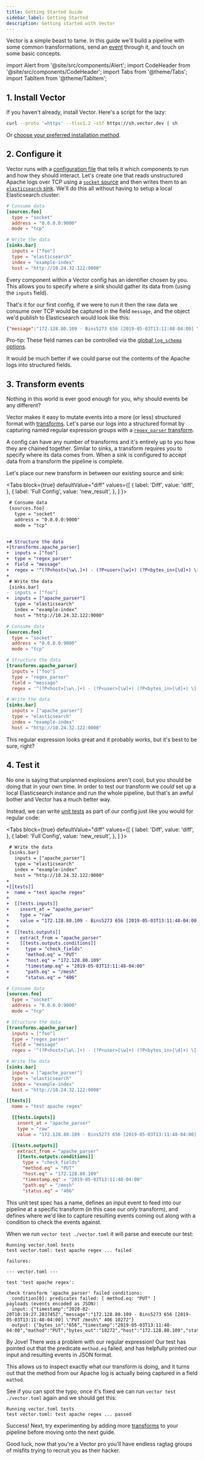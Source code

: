 ```yaml
---
title: Getting Started Guide
sidebar_label: Getting Started
description: Getting started with Vector
---
```


Vector is a simple beast to tame. In this guide we'll build a pipeline with some
common transformations, send an [event][docs.data-model] through it, and touch
on some basic concepts.

import Alert from '@site/src/components/Alert';
import CodeHeader from '@site/src/components/CodeHeader';
import Tabs from '@theme/Tabs';
import TabItem from '@theme/TabItem';

## 1. Install Vector

If you haven't already, install Vector. Here's a script for the lazy:

```bash
curl --proto '=https' --tlsv1.2 -sSf https://sh.vector.dev | sh
```

Or [choose your preferred installation method][docs.installation].

## 2. Configure it

Vector runs with a [configuration file][docs.configuration] that tells it which
components to run and how they should interact. Let's create one that reads
unstructured Apache logs over TCP using a [`socket` source][docs.sources.socket]
and then writes them to an [`elasticsearch` sink][docs.sinks.elasticsearch].
We'll do this all without having to setup a local Elasticsearch cluster:

<CodeHeader fileName="vector.toml" />

```toml
# Consume data
[sources.foo]
  type = "socket"
  address = "0.0.0.0:9000"
  mode = "tcp"

# Write the data
[sinks.bar]
  inputs = ["foo"]
  type = "elasticsearch"
  index = "example-index"
  host = "http://10.24.32.122:9000"
```

Every component within a Vector config has an identifier chosen by you. This
allows you to specify where a sink should gather its data from (using the
`inputs` field).

That's it for our first config, if we were to run it then the raw data we
consume over TCP would be captured in the field `message`, and the object we'd
publish to Elasticsearch would look like this:

```json
{"message":"172.128.80.109 - Bins5273 656 [2019-05-03T13:11:48-04:00] \"PUT /mesh\" 406 10272","host":"foo","timestamp":"2019-05-03T13:11:48-04:00"}
```

<Alert type="info">

Pro-tip: These field names can be controlled via the
[global `log_schema` options][docs.reference.global-options#log_schema].

</Alert>

It would be much better if we could parse out the contents of the Apache logs
into structured fields.

## 3. Transform events

Nothing in this world is ever good enough for you, why should events be any
different?

Vector makes it easy to mutate events into a more (or less) structured format
with [transforms][docs.transforms]. Let's parse our logs into a structured
format by capturing named regular expression groups with a
[`regex_parser` transform][docs.transforms.functions.regex_parser].

A config can have any number of transforms and it's entirely up to you how they
are chained together. Similar to sinks, a transform requires you to specify
where its data comes from. When a sink is configured to accept data from a
transform the pipeline is complete.

Let's place our new transform in between our existing source and sink:

<Tabs
  block={true}
  defaultValue="diff"
  values={[
    { label: 'Diff', value: 'diff', },
    { label: 'Full Config', value: 'new_result', },
  ]
}>

<TabItem value="diff">

<CodeHeader fileName="vector.toml" />

```diff
 # Consume data
 [sources.foo]
   type = "socket"
   address = "0.0.0.0:9000"
   mode = "tcp"


+# Structure the data
+[transforms.apache_parser]
+  inputs = ["foo"]
+  type = "regex_parser"
+  field = "message"
+  regex = '^(?P<host>[\w\.]+) - (?P<user>[\w]+) (?P<bytes_in>[\d]+) \[(?P<timestamp>.*)\] "(?P<mathod>[\w]+) (?P<path>.*)" (?P<status>[\d]+) (?P<bytes_out>[\d]+)$'
+
 # Write the data
 [sinks.bar]
-  inputs = ["foo"]
+  inputs = ["apache_parser"]
   type = "elasticsearch"
   index = "example-index"
   host = "http://10.24.32.122:9000"
```

</TabItem>
<TabItem value="new_result">

<CodeHeader fileName="vector.toml" />

```toml
# Consume data
[sources.foo]
  type = "socket"
  address = "0.0.0.0:9000"
  mode = "tcp"

# Structure the data
[transforms.apache_parser]
  inputs = ["foo"]
  type = "regex_parser"
  field = "message"
  regex = '^(?P<host>[\w\.]+) - (?P<user>[\w]+) (?P<bytes_in>[\d]+) \[(?P<timestamp>.*)\] "(?P<mathod>[\w]+) (?P<path>.*)" (?P<status>[\d]+) (?P<bytes_out>[\d]+)$'

# Write the data
[sinks.bar]
  inputs = ["apache_parser"]
  type = "elasticsearch"
  index = "example-index"
  host = "http://10.24.32.122:9000"
```
</TabItem>
</Tabs>

This regular expression looks great and it probably works, but it's best to be
sure, right?

## 4. Test it

No one is saying that unplanned explosions aren't cool, but you should be doing
that in your own time. In order to test our transform we _could_ set up a local
Elasticsearch instance and run the whole pipeline, but that's an awful bother
and Vector has a much better way.

Instead, we can write [unit tests][docs.guides.unit_testing] as part of our
config just like you would for regular code:

<Tabs
  block={true}
  defaultValue="diff"
  values={[
    { label: 'Diff', value: 'diff', },
    { label: 'Full Config', value: 'new_result', },
  ]
}>

<TabItem value="diff">

<CodeHeader fileName="vector.toml" />

```diff
 # Write the data
 [sinks.bar]
   inputs = ["apache_parser"]
   type = "elasticsearch"
   index = "example-index"
   host = "http://10.24.32.122:9000"
+
+[[tests]]
+  name = "test apache regex"
+
+  [[tests.inputs]]
+    insert_at = "apache_parser"
+    type = "raw"
+    value = "172.128.80.109 - Bins5273 656 [2019-05-03T13:11:48-04:00] \"PUT /mesh\" 406 10272"
+
+  [[tests.outputs]]
+    extract_from = "apache_parser"
+    [[tests.outputs.conditions]]
+      type = "check_fields"
+      "method.eq" = "PUT"
+      "host.eq" = "172.128.80.109"
+      "timestamp.eq" = "2019-05-03T13:11:48-04:00"
+      "path.eq" = "/mesh"
+      "status.eq" = "406"
```

</TabItem>
<TabItem value="new_result">

<CodeHeader fileName="vector.toml" />

```toml
# Consume data
[sources.foo]
  type = "socket"
  address = "0.0.0.0:9000"
  mode = "tcp"

# Structure the data
[transforms.apache_parser]
  inputs = ["foo"]
  type = "regex_parser"
  field = "message"
  regex = '^(?P<host>[\w\.]+) - (?P<user>[\w]+) (?P<bytes_in>[\d]+) \[(?P<timestamp>.*)\] "(?P<mathod>[\w]+) (?P<path>.*)" (?P<status>[\d]+) (?P<bytes_out>[\d]+)$'

# Write the data
[sinks.bar]
  inputs = ["apache_parser"]
  type = "elasticsearch"
  index = "example-index"
  host = "http://10.24.32.122:9000"

[[tests]]
  name = "test apache regex"

  [[tests.inputs]]
    insert_at = "apache_parser"
    type = "raw"
    value = "172.128.80.109 - Bins5273 656 [2019-05-03T13:11:48-04:00] \"PUT /mesh\" 406 10272"

  [[tests.outputs]]
    extract_from = "apache_parser"
    [[tests.outputs.conditions]]
      type = "check_fields"
      "method.eq" = "PUT"
      "host.eq" = "172.128.80.109"
      "timestamp.eq" = "2019-05-03T13:11:48-04:00"
      "path.eq" = "/mesh"
      "status.eq" = "406"
```
</TabItem>
</Tabs>

This unit test spec has a name, defines an input event to feed into our pipeline
at a specific transform (in this case our _only_ transform), and defines where
we'd like to capture resulting events coming out along with a condition to check
the events against.

When we run `vector test ./vector.toml` it will parse and execute our test:

```text
Running vector.toml tests
test vector.toml: test apache regex ... failed

failures:

--- vector.toml ---

test 'test apache regex':

check transform 'apache_parser' failed conditions:
  condition[0]: predicates failed: [ method.eq: "PUT" ]
payloads (events encoded as JSON):
  input: {"timestamp":"2020-02-20T10:19:27.283745Z","message":"172.128.80.109 - Bins5273 656 [2019-05-03T13:11:48-04:00] \"PUT /mesh\" 406 10272"}
  output: {"bytes_in":"656","timestamp":"2019-05-03T13:11:48-04:00","mathod":"PUT","bytes_out":"10272","host":"172.128.80.109","status":"406","user":"Bins5273","path":"/mesh"}
```

By Jove! There _was_ a problem with our regular expression! Our test has pointed
out that the predicate `method.eq` failed, and has helpfully printed our input
and resulting events in JSON format.

This allows us to inspect exactly what our transform is doing, and it turns out
that the method from our Apache log is actually being captured in a field
`mathod`.

See if you can spot the typo, once it's fixed we can run
`vector test ./vector.toml` again and we should get this:

```text
Running vector.toml tests
test vector.toml: test apache regex ... passed
```

Success! Next, try experimenting by adding more [transforms][docs.transforms] to
your pipeline before moving onto the next guide.

Good luck, now that you're a Vector pro you'll have endless ragtag groups of
misfits trying to recruit you as their hacker.


[docs.configuration]: /docs/setup/configuration/
[docs.data-model]: /docs/about/data-model/
[docs.guides.unit_testing]: /docs/setup/guides/unit-testing/
[docs.installation]: /docs/setup/installation/
[docs.reference.global-options#log_schema]: /docs/reference/global-options/#log_schema
[docs.sinks.elasticsearch]: /docs/reference/sinks/elasticsearch/
[docs.sources.socket]: /docs/reference/sources/socket/
[docs.transforms.functions.regex_parser]: /docs/reference/transforms/regex_parser/
[docs.transforms]: /docs/reference/transforms/
